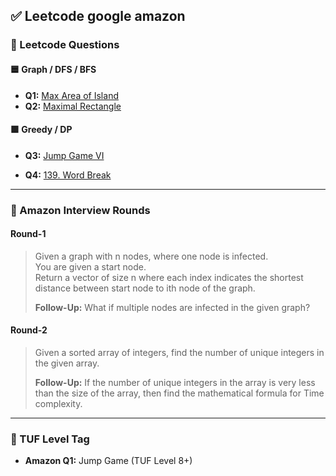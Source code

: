 ## ✅ Leetcode google amazon

### 📂 Leetcode Questions

#### 🟦 Graph / DFS / BFS
- **Q1:** [Max Area of Island](https://leetcode.com/problems/max-area-of-island/description/)
- **Q2:** [Maximal Rectangle](https://leetcode.com/problems/maximal-rectangle/description/)

#### 🟩 Greedy / DP
- **Q3:** [Jump Game VI](https://leetcode.com/problems/jump-game-vi/description/)

- **Q4:** [139. Word Break](https://leetcode.com/problems/word-break/description/)

---

### 💼 Amazon Interview Rounds

#### Round-1  
> Given a graph with n nodes, where one node is infected.  
> You are given a start node.  
> Return a vector of size n where each index indicates the shortest distance between start node to ith node of the graph.  
>  
> **Follow-Up:** What if multiple nodes are infected in the given graph?

#### Round-2  
> Given a sorted array of integers, find the number of unique integers in the given array.  
>  
> **Follow-Up:** If the number of unique integers in the array is very less than the size of the array, then find the mathematical formula for Time complexity.

---

### 🔶 TUF Level Tag

- **Amazon Q1:** Jump Game (TUF Level 8+)

